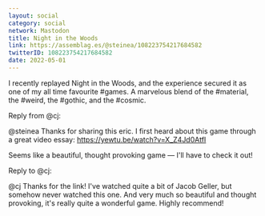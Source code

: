 ```yaml
---
layout: social
category: social
network: Mastodon
title: Night in the Woods
link: https://assemblag.es/@steinea/108223754217684582
twitterID: 108223754217684582
date: 2022-05-01
---
```


I recently replayed Night in the Woods, and the experience secured it as one of my all time favourite #games. A marvelous blend of the #material, the #weird, the #gothic, and the #cosmic.

Reply from @cj:

@steinea Thanks for sharing this eric. I first heard about this game through a great video essay: https://yewtu.be/watch?v=X_Z4Jd0AtfI

Seems like a beautiful, thought provoking game — I'll have to check it out!

Reply to @cj:

@cj Thanks for the link! I've watched quite a bit of Jacob Geller, but somehow never watched this one. And very much so beautiful and thought provoking, it's really quite a wonderful game. Highly recommend!
